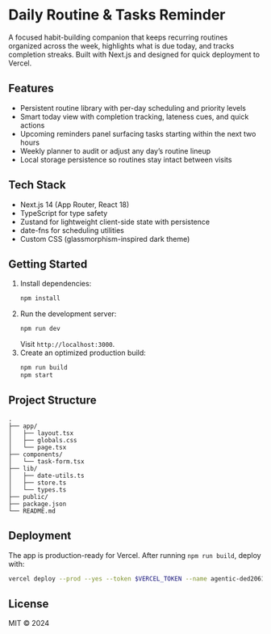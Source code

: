 # Daily Routine & Tasks Reminder

A focused habit-building companion that keeps recurring routines organized across the week, highlights what is due today, and tracks completion streaks. Built with Next.js and designed for quick deployment to Vercel.

## Features

- Persistent routine library with per-day scheduling and priority levels
- Smart today view with completion tracking, lateness cues, and quick actions
- Upcoming reminders panel surfacing tasks starting within the next two hours
- Weekly planner to audit or adjust any day’s routine lineup
- Local storage persistence so routines stay intact between visits

## Tech Stack

- Next.js 14 (App Router, React 18)
- TypeScript for type safety
- Zustand for lightweight client-side state with persistence
- date-fns for scheduling utilities
- Custom CSS (glassmorphism-inspired dark theme)

## Getting Started

1. Install dependencies:
   ```bash
   npm install
   ```
2. Run the development server:
   ```bash
   npm run dev
   ```
   Visit `http://localhost:3000`.
3. Create an optimized production build:
   ```bash
   npm run build
   npm start
   ```

## Project Structure

```
.
├── app/
│   ├── layout.tsx
│   ├── globals.css
│   └── page.tsx
├── components/
│   └── task-form.tsx
├── lib/
│   ├── date-utils.ts
│   ├── store.ts
│   └── types.ts
├── public/
├── package.json
└── README.md
```

## Deployment

The app is production-ready for Vercel. After running `npm run build`, deploy with:

```bash
vercel deploy --prod --yes --token $VERCEL_TOKEN --name agentic-ded20612
```

## License

MIT © 2024
